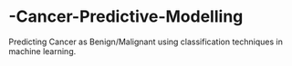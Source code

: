 # -Cancer-Predictive-Modelling
Predicting Cancer as Benign/Malignant using classification techniques in machine learning.
